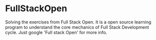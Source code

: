 # FullStackOpen

Solving the exercises from Full Stack Open.
It is a open source learning program to understand the core mechanics of Full Stack Development cycle.
Just google 'Full stack Open' for more info.
